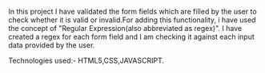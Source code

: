 In this project I have validated the form fields which are filled by the user to check whether it is valid or 
invalid.For adding this functionality, i have used the concept of "Regular Expression(also abbreviated
as regex)". I have created a regex for each form field and I am checking it against each input data 
provided by the user.


Technologies used:-
HTML5,CSS,JAVASCRIPT.
